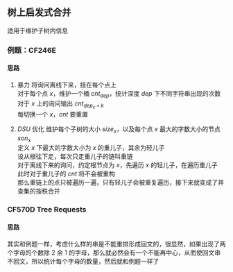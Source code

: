 ## 树上启发式合并
适用于维护子树内信息
### 例题：CF246E
#### 思路

1. 暴力
将询问离线下来，挂在每个点上\
对于每个点 $x$，维护一个桶 $cnt_{dep}$，统计深度 $dep$ 下不同字符串出现的次数\
对于 $x$ 上的询问输出 $cnt_{dep_x+k}$\
每切换一个 $x$，$cnt$ 要重置

2. $DSU$ 优化
维护每个子树的大小 $size_x$，以及每个点 $x$ 最大的字数大小的节点 $son_x$\
定义 $x$ 下最大的字数大小为 $x$ 的重儿子，其余为轻儿子\
设从根往下走，每次只走重儿子的链叫重链\
对于离线下来的询问，约定根节点为 $x$，先遍历 $x$ 的轻儿子，在遍历重儿子\
此时对于重儿子的 $cnt$ 将不会被重构\
那么重链上的点只被遍历一遍，只有轻儿子会被重复遍历，接下来就变成了并查集的按秩合并
### CF570D Tree Requests
#### 思路
其实和例题一样，考虑什么样的串是不能重排形成回文的，很显然，如果出现了两个字母的个数除 $2$ 余 $1$ 的字母，那么就必然会有一个不能再中心，从而使回文串不回文，所以统计每个字母的数量，然后就和例题一样了
